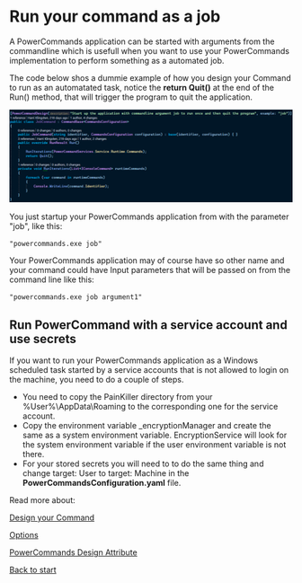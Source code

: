 # Run your command as a job
A PowerCommands application can be started with arguments from the commandline which is usefull when you want to use your PowerCommands implementation to perform something as a automated job.

The code below shos a dummie example of how you design your Command to run as an automatated task, notice the **return Quit()** at the end of the Run() method, that will trigger the program to quit the application. 

![Alt text](images/job.png?raw=true "job")

You just startup your PowerCommands application from with the parameter "job", like this:
```
"powercommands.exe job"
```
Your PowerCommands application may of course have so other name and your command could have Input parameters that will be passed on from the command line like this:
```
"powercommands.exe job argument1"
```

## Run PowerCommand with a service account and use secrets
If you want to run your PowerCommands application as a Windows scheduled task started by a service accounts that is not allowed to login on the machine, you need to do a couple of steps.

- You need to copy the PainKiller directory from your %User%\AppData\Roaming to the corresponding one for the service account. 
- Copy the environment variable _encryptionManager and create the same as a system environment variable. EncryptionService will look for the system environment variable if the user environment variable is not there. 
- For your stored secrets you will need to to do the same thing and change target: User to target: Machine in the **PowerCommandsConfiguration.yaml** file.

Read more about:

[Design your Command](Design_command.md)

[Options](Options.md)

[PowerCommands Design Attribute](PowerCommandDesignAttribute.md)

[Back to start](https://github.com/PowerCommands/PowerCommands2022/blob/main/Docs/README.md)
